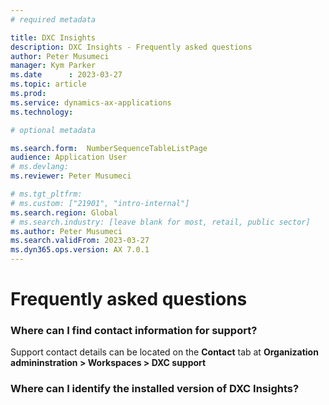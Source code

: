 ```yaml
---
# required metadata

title: DXC Insights
description: DXC Insights - Frequently asked questions
author: Peter Musumeci
manager: Kym Parker
ms.date      : 2023-03-27
ms.topic: article
ms.prod: 
ms.service: dynamics-ax-applications
ms.technology: 

# optional metadata

ms.search.form:  NumberSequenceTableListPage
audience: Application User
# ms.devlang: 
ms.reviewer: Peter Musumeci

# ms.tgt_pltfrm: 
# ms.custom: ["21901", "intro-internal"]
ms.search.region: Global
# ms.search.industry: [leave blank for most, retail, public sector]
ms.author: Peter Musumeci
ms.search.validFrom: 2023-03-27
ms.dyn365.ops.version: AX 7.0.1
---
```


# Frequently asked questions

### Where can I find contact information for support?
Support contact details can be located on the **Contact** tab at **Organization admininstration > Workspaces > DXC support**

### Where can I identify the installed version of DXC Insights?

  

